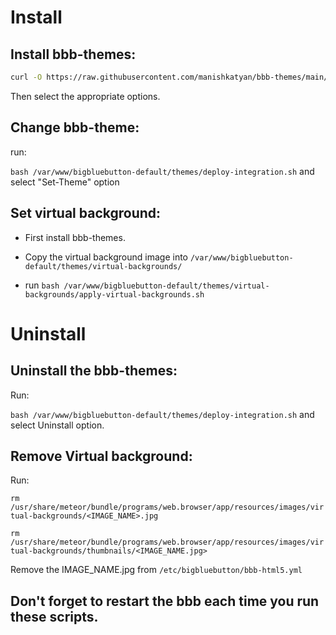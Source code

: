 # Install 

## Install bbb-themes:
```sh
curl -O https://raw.githubusercontent.com/manishkatyan/bbb-themes/main/deploy-integration.sh && bash deploy-integration.sh
```
Then select the appropriate options.

## Change bbb-theme:
run: 

`bash /var/www/bigbluebutton-default/themes/deploy-integration.sh`  and select "Set-Theme" option

## Set virtual background:

- First install bbb-themes.
- Copy the virtual background image into `/var/www/bigbluebutton-default/themes/virtual-backgrounds/` 

- run `bash /var/www/bigbluebutton-default/themes/virtual-backgrounds/apply-virtual-backgrounds.sh`


# Uninstall

## Uninstall the bbb-themes:
 Run:
 
 `bash /var/www/bigbluebutton-default/themes/deploy-integration.sh` and select Uninstall option.

## Remove Virtual background:

Run:

`rm /usr/share/meteor/bundle/programs/web.browser/app/resources/images/virtual-backgrounds/<IMAGE_NAME>.jpg`

`rm /usr/share/meteor/bundle/programs/web.browser/app/resources/images/virtual-backgrounds/thumbnails/<IMAGE_NAME.jpg>`

Remove the IMAGE_NAME.jpg from `/etc/bigbluebutton/bbb-html5.yml`

## Don't forget to restart the bbb each time you run these scripts.